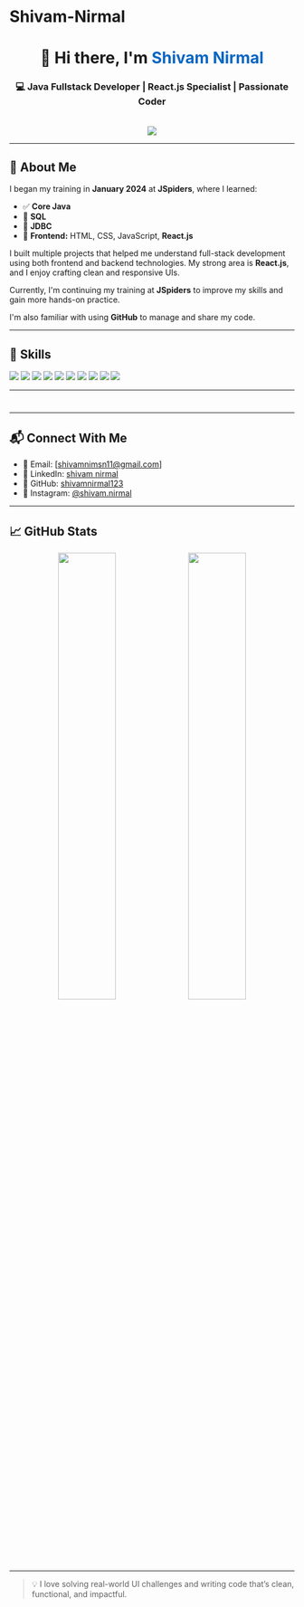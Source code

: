 # Shivam-Nirmal
<div align="center">
  <h1>👋 Hi there, I'm <span style="color:#0a66c2">Shivam Nirmal</span></h1>
  <h3>💻 Java Fullstack Developer | React.js Specialist | Passionate Coder</h3>
  <br/>
  <img src="https://readme-typing-svg.herokuapp.com?font=Fira+Code&size=22&duration=4000&pause=1000&center=true&vCenter=true&width=435&lines=Welcome+to+my+GitHub!;I+love+building+frontend+projects;I+create+clean+and+responsive+UIs;Let's+connect+and+collaborate!"/>

</div>

---

## 🧠 About Me

I began my training in **January 2024** at **JSpiders**, where I learned:

- ✅ **Core Java**
- 🧠 **SQL**
- 🔌 **JDBC**
- 🎨 **Frontend:** HTML, CSS, JavaScript, **React.js**

I built multiple projects that helped me understand full-stack development using both frontend and backend technologies. My strong area is **React.js**, and I enjoy crafting clean and responsive UIs.

Currently, I'm continuing my training at **JSpiders** to improve my skills and gain more hands-on practice.

I'm also familiar with using **GitHub** to manage and share my code.

---

## 🧠 Skills

<p>
  <img src="https://img.shields.io/badge/Core_Java-%23ED8B00.svg?style=flat-square&logo=java&logoColor=white"/>
  <img src="https://img.shields.io/badge/OOPs-%23007396.svg?style=flat-square"/>
  <img src="https://img.shields.io/badge/React.js-%2320232a.svg?style=flat-square&logo=react&logoColor=%2361DAFB"/>
  <img src="https://img.shields.io/badge/JavaScript-%23F7DF1E.svg?style=flat-square&logo=javascript&logoColor=black"/>
  <img src="https://img.shields.io/badge/HTML5-%23E34F26.svg?style=flat-square&logo=html5&logoColor=white"/>
  <img src="https://img.shields.io/badge/CSS3-%231572B6.svg?style=flat-square&logo=css3&logoColor=white"/>
  <img src="https://img.shields.io/badge/JDBC-%23007396.svg?style=flat-square"/>
  
  <img src="https://img.shields.io/badge/SQL-%23007396.svg?style=flat-square&logo=mysql&logoColor=white"/>
  <img src="https://img.shields.io/badge/Git-%23F05032.svg?style=flat-square&logo=git&logoColor=white"/>
  <img src="https://img.shields.io/badge/GitHub-%23121011.svg?style=flat-square&logo=github&logoColor=white"/>
</p>

---

#
---

## 📬 Connect With Me

- 📧 Email: [shivamnimsn11@gmail.com]
- 💼 LinkedIn: [shivam nirmal](https://www.linkedin.com/in/shivam-nirmal-ba995b292?utm_source=share&utm_campaign=share_via&utm_content=profile&utm_medium=android_app)
- 🐙 GitHub: [shivamnirmal123](https://github.com/shivamnirmal123)
- 📲 Instagram: [@shivam.nirmal](https://www.instagram.com/shivam.nirmal?igsh=cXp3YmxvajdyeTVm)

---

## 📈 GitHub Stats

<p align="center">
  <img src="https://github-readme-stats.vercel.app/api?username=Shivamnirmal123&show_icons=true&theme=transparent&hide_border=true" width="45%" />
  <img src="https://github-readme-stats.vercel.app/api/top-langs/?username=Shivamnirmal123&layout=compact&theme=transparent&hide_border=true" width="45%" />
</p>

<br/>



---

> 💡 I love solving real-world UI challenges and writing code that’s clean, functional, and impactful.